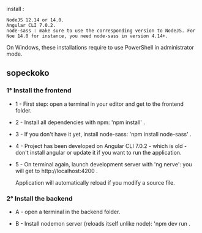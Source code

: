 
install : 

    NodeJS 12.14 or 14.0.
    Angular CLI 7.0.2.
    node-sass : make sure to use the corresponding version to NodeJS. For Noe 14.0 for instance, you need node-sass in version 4.14+.

On Windows, these installations require to use PowerShell in administrator mode.
## sopeckoko

### 1° Install the frontend 


- 1 -  First step: open a terminal in your editor and get to the frontend folder.

- 2 - Install all dependencies with npm: 'npm install' .

- 3 - If you don't have it yet, install node-sass: 'npm install node-sass' .

- 4 - Project has been developed on Angular CLI 7.0.2 - which is old - don't install angular or update it if you want to run the application.

- 5 - On terminal again, launch development server with 'ng nerve': you will get to http://localhost:4200 .

    Application will automatically reload if you modify a source file.
        
### 2° Install the backend 

- A - open a terminal in the backend folder.

- B - Install nodemon server (reloads itself unlike node): 'npm dev run .

